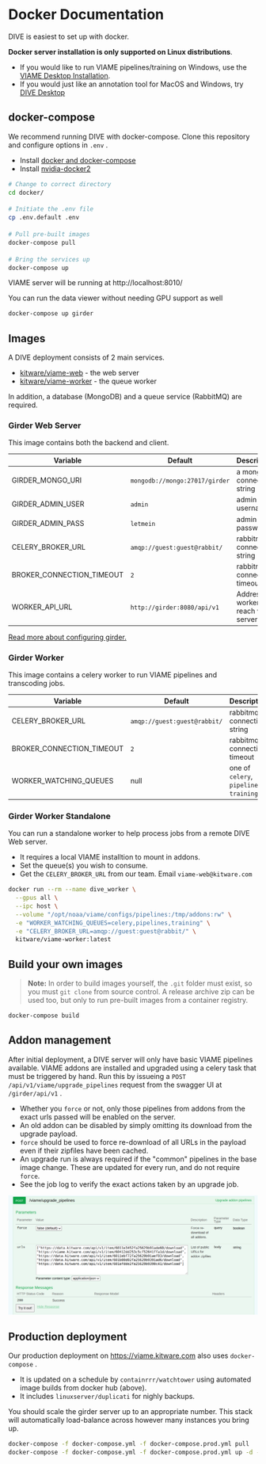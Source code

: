 # Docker Documentation

DIVE is easiest to set up with docker.

**Docker server installation is only supported on Linux distributions**.

* If you would like to run VIAME pipelines/training on Windows, use the [VIAME Desktop Installation](https://github.com/VIAME/VIAME#installations).
* If you would just like an annotation tool for MacOS and Windows, try [DIVE Desktop](https://kitware.github.io/dive/Dive-Desktop/)

## docker-compose

We recommend running DIVE with docker-compose. Clone this repository and configure options in `.env` .

* Install [docker and docker-compose](https://docs.docker.com/engine/install)
* Install [nvidia-docker2](https://docs.nvidia.com/datacenter/cloud-native/container-toolkit/install-guide.html#docker)

``` bash
# Change to correct directory
cd docker/

# Initiate the .env file
cp .env.default .env

# Pull pre-built images
docker-compose pull

# Bring the services up
docker-compose up
```

VIAME server will be running at http://localhost:8010/

You can run the data viewer without needing GPU support as well

``` bash
docker-compose up girder
```

## Images

A DIVE deployment consists of 2 main services.

* [kitware/viame-web](https://hub.docker.com/r/kitware/viame-web) - the web server
* [kitware/viame-worker](https://hub.docker.com/r/kitware/viame-worker) - the queue worker

In addition, a database (MongoDB) and a queue service (RabbitMQ) are required.

### Girder Web Server

This image contains both the backend and client.

| Variable | Default | Description |
|----------|---------|-------------|
| GIRDER_MONGO_URI | `mongodb://mongo:27017/girder` | a mongodb connection string |
| GIRDER_ADMIN_USER | `admin` | admin username |
| GIRDER_ADMIN_PASS | `letmein` | admin password |
| CELERY_BROKER_URL | `amqp://guest:guest@rabbit/` | rabbitmq connection string |
| BROKER_CONNECTION_TIMEOUT | `2` | rabbitmq connection timeout |
| WORKER_API_URL | `http://girder:8080/api/v1` | Address for workers to reach web server |

[Read more about configuring girder.](https://girder.readthedocs.io/en/latest/)

### Girder Worker

This image contains a celery worker to run VIAME pipelines and transcoding jobs.

| Variable | Default | Description |
|----------|---------|-------------|
| CELERY_BROKER_URL | `amqp://guest:guest@rabbit/` | rabbitmq connection string |
| BROKER_CONNECTION_TIMEOUT | `2` | rabbitmq connection timeout |
| WORKER_WATCHING_QUEUES | null | one of `celery`, `pipelines`, `training` |

### Girder Worker Standalone

You can run a standalone worker to help process jobs from a remote DIVE Web server.

* It requires a local VIAME installtion to mount in addons.
* Set the queue(s) you wish to consume.
* Get the `CELERY_BROKER_URL` from our team.  Email `viame-web@kitware.com`

``` bash
docker run --rm --name dive_worker \
  --gpus all \
  --ipc host \
  --volume "/opt/noaa/viame/configs/pipelines:/tmp/addons:rw" \
  -e "WORKER_WATCHING_QUEUES=celery,pipelines,training" \
  -e "CELERY_BROKER_URL=amqp://guest:guest@rabbit/" \
  kitware/viame-worker:latest
```

## Build your own images

> **Note:** In order to build images yourself, the `.git` folder must exist, so you must `git clone` from source control.  A release archive zip can be used too, but only to run pre-built images from a container registry.

``` bash
docker-compose build
```

## Addon management

After initial deployment, a DIVE server will only have basic VIAME pipelines available. VIAME addons are installed and upgraded using a celery task that must be triggered by hand. Run this by issueing a `POST /api/v1/viame/upgrade_pipelines` request from the swagger UI at `/girder/api/v1` .

* Whether you `force` or not, only those pipelines from addons from the exact urls passed will be enabled on the server.
* An old addon can be disabled by simply omitting its download from the upgrade payload.
* `force` should be used to force re-download of all URLs in the payload even if their zipfiles have been cached.
* An upgrade run is always required if the "common" pipelines in the base image change.  These are updated for every run, and do not require `force`.
* See the job log to verify the exact actions taken by an upgrade job.

![Upgrade Pipelines Swagger](/docs/images/UpgradePipelinesSwagger.png)

## Production deployment

Our production deployment on https://viame.kitware.com also uses `docker-compose` .

* It is updated on a schedule by `containrrr/watchtower` using automated image builds from docker hub (above).
* It includes `linuxserver/duplicati` for nighly backups.

You should scale the girder server up to an appropriate number.  This stack will automatically load-balance across however many instances you bring up.

```bash
docker-compose -f docker-compose.yml -f docker-compose.prod.yml pull
docker-compose -f docker-compose.yml -f docker-compose.prod.yml up -d --scale girder=4
```

